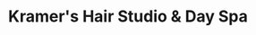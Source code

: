 ---
title: "Kramer's Hair Studio & Day Spa"
url: /regina/kramers-hair-studio-und-day-spa/
shop: Friseur
---